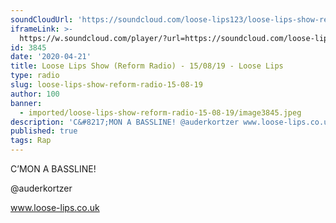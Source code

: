 ```yaml
---
soundCloudUrl: 'https://soundcloud.com/loose-lips123/loose-lips-show-reform-radio-15082029'
iframeLink: >-
  https://w.soundcloud.com/player/?url=https://soundcloud.com/loose-lips123/loose-lips-show-reform-radio-15082029&color=00aabb&auto_play=false&hide_related=false&show_comments=true&show_user=true&show_reposts=false
id: 3845
date: '2020-04-21'
title: Loose Lips Show (Reform Radio) - 15/08/19 - Loose Lips
type: radio
slug: loose-lips-show-reform-radio-15-08-19
author: 100
banner:
  - imported/loose-lips-show-reform-radio-15-08-19/image3845.jpeg
description: 'C&#8217;MON A BASSLINE! @auderkortzer www.loose-lips.co.uk [...]Read More...'
published: true
tags: Rap
---
```

C’MON A BASSLINE!

@auderkortzer

www.loose-lips.co.uk